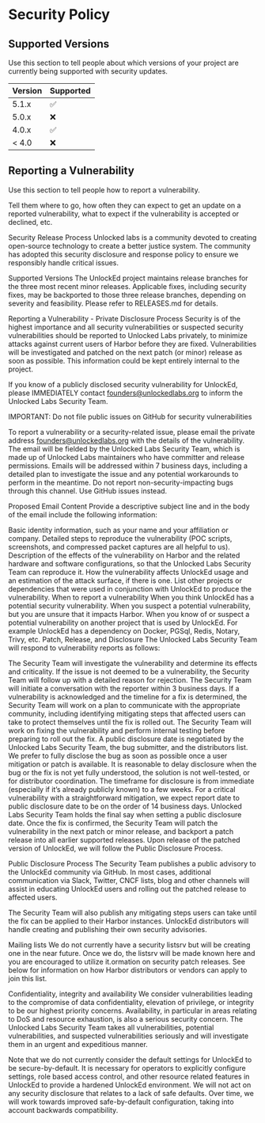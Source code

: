# Security Policy

## Supported Versions

Use this section to tell people about which versions of your project are
currently being supported with security updates.

| Version | Supported          |
| ------- | ------------------ |
| 5.1.x   | :white_check_mark: |
| 5.0.x   | :x:                |
| 4.0.x   | :white_check_mark: |
| < 4.0   | :x:                |

## Reporting a Vulnerability

Use this section to tell people how to report a vulnerability.

Tell them where to go, how often they can expect to get an update on a
reported vulnerability, what to expect if the vulnerability is accepted or
declined, etc.




Security Release Process
Unlocked labs is a community devoted to creating open-source technology to create a better justice system. The community has adopted this security disclosure and response policy to ensure we responsibly handle critical issues.

Supported Versions
The UnlockEd project maintains release branches for the three most recent minor releases. Applicable fixes, including security fixes, may be backported to those three release branches, depending on severity and feasibility. Please refer to RELEASES.md for details.

Reporting a Vulnerability - Private Disclosure Process
Security is of the highest importance and all security vulnerabilities or suspected security vulnerabilities should be reported to Unlocked Labs privately, to minimize attacks against current users of Harbor before they are fixed. Vulnerabilities will be investigated and patched on the next patch (or minor) release as soon as possible. This information could be kept entirely internal to the project.

If you know of a publicly disclosed security vulnerability for UnlockEd, please IMMEDIATELY contact founders@unlockedlabs.org to inform the Unlocked Labs Security Team.

IMPORTANT: Do not file public issues on GitHub for security vulnerabilities

To report a vulnerability or a security-related issue, please email the private address founders@unlockedlabs.org with the details of the vulnerability. The email will be fielded by the Unlocked Labs Security Team, which is made up of Unlocked Labs maintainers who have committer and release permissions. Emails will be addressed within 7 business days, including a detailed plan to investigate the issue and any potential workarounds to perform in the meantime. Do not report non-security-impacting bugs through this channel. Use GitHub issues instead.

Proposed Email Content
Provide a descriptive subject line and in the body of the email include the following information:

Basic identity information, such as your name and your affiliation or company.
Detailed steps to reproduce the vulnerability (POC scripts, screenshots, and compressed packet captures are all helpful to us).
Description of the effects of the vulnerability on Harbor and the related hardware and software configurations, so that the Unlocked Labs Security Team can reproduce it.
How the vulnerability affects UnlockEd usage and an estimation of the attack surface, if there is one.
List other projects or dependencies that were used in conjunction with UnlockEd to produce the vulnerability.
When to report a vulnerability
When you think UnlockEd has a potential security vulnerability.
When you suspect a potential vulnerability, but you are unsure that it impacts Harbor.
When you know of or suspect a potential vulnerability on another project that is used by UnlockEd. For example UnlockEd has a dependency on Docker, PGSql, Redis, Notary, Trivy, etc.
Patch, Release, and Disclosure
The Unlocked Labs Security Team will respond to vulnerability reports as follows:

The Security Team will investigate the vulnerability and determine its effects and criticality.
If the issue is not deemed to be a vulnerability, the Security Team will follow up with a detailed reason for rejection.
The Security Team will initiate a conversation with the reporter within 3 business days.
If a vulnerability is acknowledged and the timeline for a fix is determined, the Security Team will work on a plan to communicate with the appropriate community, including identifying mitigating steps that affected users can take to protect themselves until the fix is rolled out.
The Security Team will work on fixing the vulnerability and perform internal testing before preparing to roll out the fix.
A public disclosure date is negotiated by the Unlocked Labs Security Team, the bug submitter, and the distributors list. We prefer to fully disclose the bug as soon as possible once a user mitigation or patch is available. It is reasonable to delay disclosure when the bug or the fix is not yet fully understood, the solution is not well-tested, or for distributor coordination. The timeframe for disclosure is from immediate (especially if it’s already publicly known) to a few weeks. For a critical vulnerability with a straightforward mitigation, we expect report date to public disclosure date to be on the order of 14 business days. Unlocked Labs Security Team holds the final say when setting a public disclosure date.
Once the fix is confirmed, the Security Team will patch the vulnerability in the next patch or minor release, and backport a patch release into all earlier supported releases. Upon release of the patched version of UnlockEd, we will follow the Public Disclosure Process.

Public Disclosure Process
The Security Team publishes a public advisory to the UnlockEd community via GitHub. In most cases, additional communication via Slack, Twitter, CNCF lists, blog and other channels will assist in educating UnlockEd users and rolling out the patched release to affected users.

The Security Team will also publish any mitigating steps users can take until the fix can be applied to their Harbor instances. UnlockEd distributors will handle creating and publishing their own security advisories.

Mailing lists
We do not currently have a security listsrv but will be creating one in the near future. Once we do, the listsrv will be made known here and you are encouraged to utilize it.ormation on security patch releases. See below for information on how Harbor distributors or vendors can apply to join this list.

Confidentiality, integrity and availability
We consider vulnerabilities leading to the compromise of data confidentiality, elevation of privilege, or integrity to be our highest priority concerns. Availability, in particular in areas relating to DoS and resource exhaustion, is also a serious security concern. The Unlocked Labs Security Team takes all vulnerabilities, potential vulnerabilities, and suspected vulnerabilities seriously and will investigate them in an urgent and expeditious manner.

Note that we do not currently consider the default settings for UnlockEd to be secure-by-default. It is necessary for operators to explicitly configure settings, role based access control, and other resource related features in UnlockEd to provide a hardened UnlockEd environment. We will not act on any security disclosure that relates to a lack of safe defaults. Over time, we will work towards improved safe-by-default configuration, taking into account backwards compatibility.
